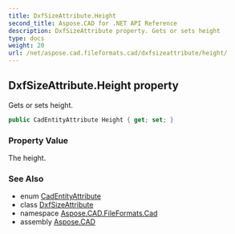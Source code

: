 ```yaml
---
title: DxfSizeAttribute.Height
second_title: Aspose.CAD for .NET API Reference
description: DxfSizeAttribute property. Gets or sets height
type: docs
weight: 20
url: /net/aspose.cad.fileformats.cad/dxfsizeattribute/height/
---
```

## DxfSizeAttribute.Height property

Gets or sets height.

```csharp
public CadEntityAttribute Height { get; set; }
```

### Property Value

The height.

### See Also

* enum [CadEntityAttribute](../../cadentityattribute/)
* class [DxfSizeAttribute](../)
* namespace [Aspose.CAD.FileFormats.Cad](../../dxfsizeattribute/)
* assembly [Aspose.CAD](../../../)


